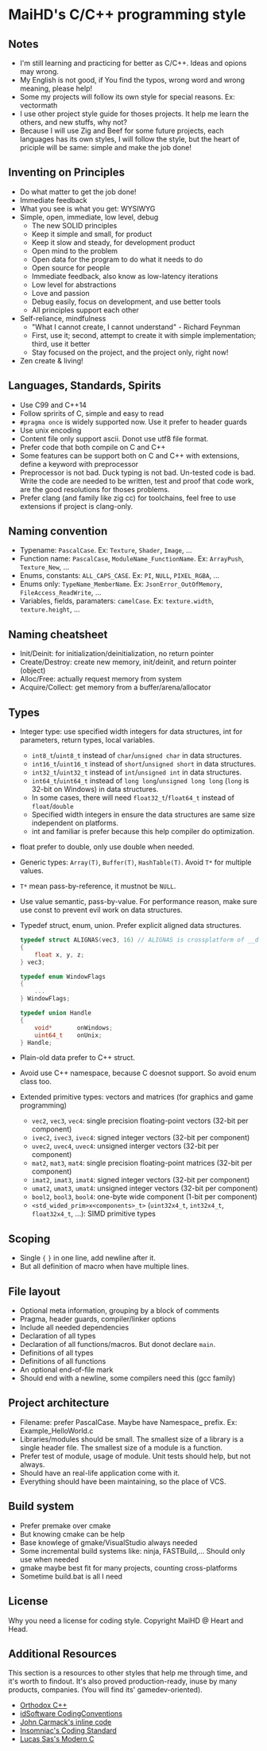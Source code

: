 # MaiHD's C/C++ programming style

## Notes

- I'm still learning and practicing for better as C/C++. Ideas and opions may wrong. 
- My English is not good, if You find the typos, wrong word and wrong meaning, please help! 
- Some my projects will follow its own style for special reasons. Ex: vectormath
- I use other project style guide for thoses projects. It help me learn the others, and new stuffs, why not? 
- Because I will use Zig and Beef for some future projects, each languages has its own styles, I will follow the style, but the heart of priciple will be same: simple and make the job done!

## Inventing on Principles

- Do what matter to get the job done! 
- Immediate feedback
- What you see is what you get: WYSIWYG
- Simple, open, immediate, low level, debug
    - The new SOLID principles
    - Keep it simple and small, for product
    - Keep it slow and steady, for development product
    - Open mind to the problem
    - Open data for the program to do what it needs to do
    - Open source for people
    - Immediate feedback, also know as low-latency iterations
    - Low level for abstractions
    - Love and passion
    - Debug easily, focus on development, and use better tools
    - All principles support each other
- Self-reliance, mindfulness
    - "What I cannot create, I cannot understand" - Richard Feynman
    - First, use it; second, attempt to create it with simple implementation; third, use it better
    - Stay focused on the project, and the project only, right now! 
- Zen create & living! 

## Languages, Standards, Spirits

- Use C99 and C++14
- Follow spririts of C, simple and easy to read
- `#pragma once` is widely supported now. Use it prefer to header guards
- Use unix encoding
- Content file only support ascii. Donot use utf8 file format.
- Prefer code that both compile on C and C++
- Some features can be support both on C and C++ with extensions, define a keyword with preprocessor
- Preprocessor is not bad. Duck typing is not bad. Un-tested code is bad. Write the code are needed to be written, test and proof that code work, are the good resolutions for thoses problems. 
- Prefer clang (and family like zig cc) for toolchains, feel free to use extensions if project is clang-only. 

## Naming convention

- Typename: `PascalCase`. Ex: `Texture`, `Shader`, `Image`, ...
- Function name: `PascalCase`, `ModuleName_FunctionName`. Ex: `ArrayPush`, `Texture_New`, ...
- Enums, constants: `ALL_CAPS_CASE`. Ex: `PI`, `NULL`, `PIXEL_RGBA`, ...
- Enums only: `TypeName_MemberName`. Ex: `JsonError_OutOfMemory`, `FileAccess_ReadWrite`, ...
- Variables, fields, paramaters: `camelCase`. Ex: `texture.width`, `texture.height`, ...

## Naming cheatsheet

- Init/Deinit: for initialization/deinitialization, no return pointer
- Create/Destroy: create new memory, init/deinit, and return pointer (object)
- Alloc/Free: actually request memory from system
- Acquire/Collect: get memory from a buffer/arena/allocator

## Types

- Integer type: use specified width integers for data structures, int for parameters, return types, local variables.
    + `int8_t`/`uint8_t` instead of `char`/`unsigned char` in data structures.
    + `int16_t`/`uint16_t` instead of `short`/`unsigned short` in data structures.
    + `int32_t`/`uint32_t` instead of `int`/`unsigned int` in data structures.
    + `int64_t`/`uint64_t` instead of `long long`/`unsigned long long` (`long` is 32-bit on Windows) in data structures.
    + In some cases, there will need `float32_t`/`float64_t` instead of `float`/`double`
    + Specified width integers in ensure the data structures are same size independent on platforms.
    + int and familiar is prefer because this help compiler do optimization.

- float prefer to double, only use double when needed.
- Generic types: `Array(T)`, `Buffer(T)`, `HashTable(T)`. Avoid `T*` for multiple values.
- `T*` mean pass-by-reference, it mustnot be `NULL`.
- Use value semantic, pass-by-value. For performance reason, make sure use const to prevent evil work on data structures.
- Typedef struct, enum, union. Prefer explicit aligned data structures.
    ```C
    typedef struct ALIGNAS(vec3, 16) // ALIGNAS is crossplatform of __declspec(align)
    {
        float x, y, z;
    } vec3;

    typedef enum WindowFlags
    {
        ...
    } WindowFlags;

    typedef union Handle
    {
        void*       onWindows;
        uint64_t    onUnix;
    } Handle;
    ```
- Plain-old data prefer to C++ struct.
- Avoid use C++ namespace, because C doesnot support. So avoid enum class too.
- Extended primitive types: vectors and matrices (for graphics and game programming)
    + `vec2`, `vec3`, `vec4`: single precision floating-point vectors (32-bit per component)
    + `ivec2`, `ivec3`, `ivec4`: signed integer vectors (32-bit per component)
    + `uvec2`, `uvec4`, `uvec4`: unsigned interger vectors (32-bit per component)
    + `mat2`, `mat3`, `mat4`: single precision floating-point matrices (32-bit per component)
    + `imat2`, `imat3`, `imat4`: signed integer vectors (32-bit per component)
    + `umat2`, `umat3`, `umat4`: unsigned integer vectors (32-bit per component)
    + `bool2`, `bool3`, `bool4`: one-byte wide component (1-bit per component)
    + `<std_wided_prim>x<components>_t>` (`uint32x4_t`, `int32x4_t`, `float32x4_t`, ...): SIMD primitive types

## Scoping

- Single `{` `}` in one line, add newline after it.
- But all definition of macro when have multiple lines.

## File layout

- Optional meta information, grouping by a block of comments
- Pragma, header guards, compiler/linker options
- Include all needed dependencies
- Declaration of all types
- Declaration of all functions/macros. But donot declare `main`.
- Definitions of all types
- Definitions of all functions
- An optional end-of-file mark
- Should end with a newline, some compilers need this (gcc family) 

## Project architecture

- Filename: prefer PascalCase. Maybe have Namespace_ prefix. Ex: Example_HelloWorld.c
- Libraries/modules should be small. The smallest size of a library is a single header file. The smallest size of a module is a function.
- Prefer test of module, usage of module. Unit tests should help, but not always.
- Should have an real-life application come with it.
- Everything should have been maintaining, so the place of VCS.

## Build system

- Prefer premake over cmake
- But knowing cmake can be help
- Base knowlege of gmake/VisualStudio always needed
- Some incremental build systems like: ninja, FASTBuild,... Should only use when needed
- gmake maybe best fit for many projects, counting cross-platforms
- Sometime build.bat is all I need

## License

Why you need a license for coding style. Copyright MaiHD @ Heart and Head. 

## Additional Resources

This section is a resources to other styles that help me through time, and it's worth to findout. It's also proved production-ready, inuse by many products, companies. (You will find its' gamedev-oriented). 
- [Orthodox C++](https://gist.github.com/bkaradzic/2e39896bc7d8c34e042b)
- [idSoftware CodingConventions](https://fabiensanglard.net/fd_proxy/doom3/CodeStyleConventions.pdf)
- [John Carmack's inline code](http://number-none.com/blow/john_carmack_on_inlined_code.html)
- [Insomniac's Coding Standard](https://gist.github.com/Kerollmops/fcad27cfef9e3552cb75a3d201494ba6)
- [Lucas Sas's Modern C](https://www.youtube.com/watch?v=QpAhX-gsHMs)